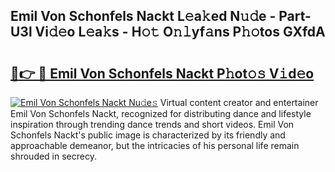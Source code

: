 ## Emil Von Schonfels Nackt L𝚎a𝚔ed N𝚞𝚍e - Part-U3l Vi𝚍𝚎o L𝚎a𝚔s - H𝚘𝚝 O𝚗𝚕yf𝚊ns P𝚑𝚘tos GXfdA

# <h2><a href="http://kfefdh.oniu.top/?m=Emil+Von+Schonfels+Nackt">🔗👉 🔴 Emil Von Schonfels Nackt P𝚑ot𝚘𝚜 V𝚒d𝚎o</a></h2>

[![Emil Von Schonfels Nackt Nu𝚍e𝚜](https://i.imgur.com/0qMVB7G.gif)](http://kfefdh.oniu.top/?m=Emil+Von+Schonfels+Nackt)
Virtual content creator and entertainer Emil Von Schonfels Nackt, recognized for distributing dance and lifestyle inspiration through trending dance trends and short videos. Emil Von Schonfels Nackt's public image is characterized by its friendly and approachable demeanor, but the intricacies of his personal life remain shrouded in secrecy.  
